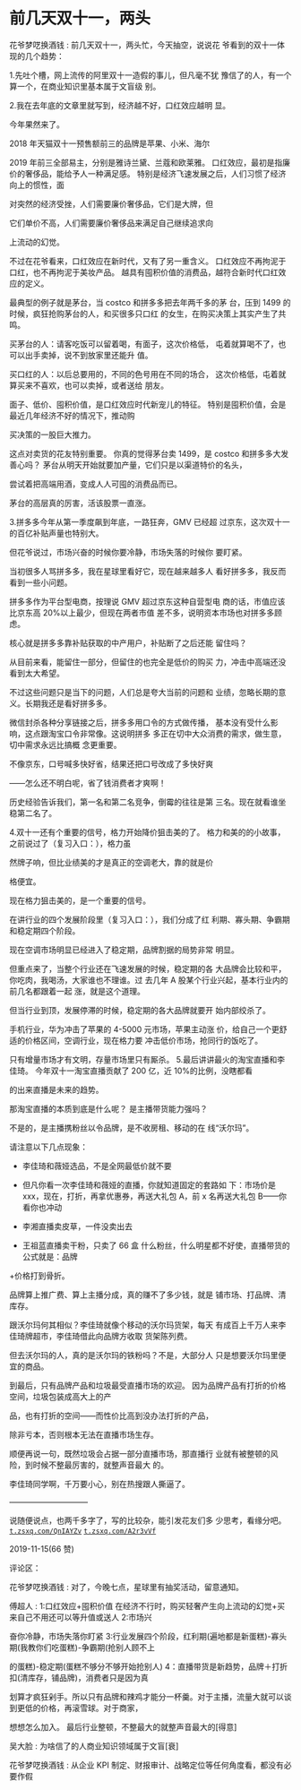 # 前几天双十一，两头

花爷梦呓换酒钱 : 前几天双十一，两头忙，今天抽空，说说花 爷看到的双十一体现的几个趋势：

1.先吐个槽，网上流传的阿里双十一造假的事儿，但凡毫不犹 豫信了的人，有一个算一个，在商业知识里基本属于文盲级 别。

2.我在去年底的文章里就写到，经济越不好，口红效应越明 显。

今年果然来了。

2018 年天猫双十一预售额前三的品牌是苹果、小米、海尔

2019 年前三全部易主，分别是雅诗兰黛、兰蔻和欧莱雅。 口红效应，最初是指廉价的奢侈品，能给予人一种满足感。 特别是经济飞速发展之后，人们习惯了经济向上的惯性，面

对突然的经济受挫，人们需要廉价奢侈品，它们是大牌，但

它们单价不高，人们需要廉价奢侈品来满足自己继续追求向

上流动的幻觉。

不过在花爷看来，口红效应在新时代，又有了另一重含义。 口红效应不再拘泥于口红，也不再拘泥于美妆产品。 越具有囤积价值的消费品，越符合新时代口红效应的定义。

最典型的例子就是茅台，当 costco 和拼多多把去年两千多的茅 台，压到 1499 的时候，疯狂抢购茅台的人，和买很多只口红 的女生，在购买决策上其实产生了共鸣。

买茅台的人：请客吃饭可以留着喝，有面子，这次价格低， 屯着就算喝不了，也可以出手卖掉，说不到放家里还能升 值。

买口红的人：以后总要用的，不同的色号用在不同的场合， 这次价格低，屯着就算买来不喜欢，也可以卖掉，或者送给 朋友。

面子、低价、囤积价值，是口红效应时代新宠儿的特征。 特别是囤积价值，会是最近几年经济不好的情况下，推动购

买决策的一股巨大推力。

这点对卖货的花友特别重要。 你真的觉得茅台卖 1499，是 costco 和拼多多大发善心吗？ 茅台从明天开始就要加产量，它们只是以渠道特价的名头，

尝试着把高端用酒，变成人人可囤的消费品而已。

茅台的高层真的厉害，活该股票一直涨。

3.拼多多今年从第一季度飙到年底，一路狂奔，GMV 已经超 过京东，这次双十一的百亿补贴声量也特别大。

但花爷说过，市场兴奋的时候你要冷静，市场失落的时候你 要盯紧。

当初很多人骂拼多多，我在星球里看好它，现在越来越多人 看好拼多多，我反而看到一些小问题。

拼多多作为平台型电商，按理说 GMV 超过京东这种自营型电 商的话，市值应该比京东高 20%以上最少，但现在两者市值 差不多，说明资本市场也对拼多多顾虑。

核心就是拼多多靠补贴获取的中产用户，补贴断了之后还能 留住吗？

从目前来看，能留住一部分，但留住的也完全是低价的购买 力，冲击中高端还没看到太大希望。

不过这些问题只是当下的问题，人们总是夸大当前的问题和 业绩，忽略长期的意义。长期我还是看好拼多多。

微信封杀各种分享链接之后，拼多多用口令的方式做传播， 基本没有受什么影响，这点跟淘宝口令非常像。这说明拼多 多正在切中大众消费的需求，做生意，切中需求永远比搞概 念更重要。

不像京东，口号喊多快好省，结果还把口号改成了多快好爽

——怎么还不明白呢，省了钱消费者才爽啊！

历史经验告诉我们，第一名和第二名竞争，倒霉的往往是第 三名。现在就看谁坐稳第二名了。

4.双十一还有个重要的信号，格力开始降价狙击美的了。 格力和美的的小故事，之前说过了（复习入口：），格力虽

然牌子响，但比业绩美的才是真正的空调老大，靠的就是价

格便宜。

现在格力狙击美的，是一个重要的信号。

在讲行业的四个发展阶段里（复习入口：），我们分成了红 利期、寡头期、争霸期和稳定期四个阶段。

现在空调市场明显已经进入了稳定期，品牌割据的局势非常 明显。

但重点来了，当整个行业还在飞速发展的时候，稳定期的各 大品牌会比较和平，你吃肉，我喝汤，大家谁也不理谁。过 去几年 A 股某个行业兴起，基本行业内的前几名都跟着一起 涨，就是这个道理。

但当行业到顶，发展停滞的时候，稳定期的各大品牌就要开 始内部绞杀了。

手机行业，华为冲击了苹果的 4-5000 元市场，苹果主动涨 价，给自己一个更舒适的价格区间，空调行业，现在格力要 冲击低价市场，抢同行的饭吃了。

只有增量市场才有文明，存量市场里只有厮杀。 5.最后讲讲最火的淘宝直播和李佳琦。 今年双十一淘宝直播贡献了 200 亿，近 10%的比例，没瞎都看

的出来直播是未来的趋势。

那淘宝直播的本质到底是什么呢？ 是主播带货能力强吗？

不是的，是主播携粉丝以令品牌，是不收房租、移动的在 线“沃尔玛”。

请注意以下几点现象：

- 李佳琦和薇娅选品，不是全网最低价就不要

- 但凡你看一次李佳琦和薇娅的直播，你就知道固定的套路如 下：市场价是 xxx，现在，打折，再拿优惠券，再送大礼包 A，前 x 名再送大礼包 B——你看你也冲动

- 李湘直播卖皮草，一件没卖出去

- 王祖蓝直播卖干粉，只卖了 66 盒 什么粉丝，什么明星都不好使，直播带货的公式就是：品牌

+价格打到骨折。

品牌算上推广费、算上主播分成，真的赚不了多少钱，就是 铺市场、打品牌、清库存。

跟沃尔玛何其相似？李佳琦就像个移动的沃尔玛货架，每天 有成百上千万人来李佳琦牌超市，李佳琦借此向品牌方收取 货架陈列费。

但去沃尔玛的人，真的是沃尔玛的铁粉吗？不是，大部分人 只是想要沃尔玛里便宜的商品。

到最后，只有品牌产品和垃圾最受直播市场的欢迎。 因为品牌产品有打折的价格空间，垃圾包装成高大上的产

品，也有打折的空间——而性价比高到没办法打折的产品，

除非亏本，否则根本无法在直播市场生存。

顺便再说一句，既然垃圾会占据一部分直播市场，那直播行 业就有被整顿的风险，到时候不整最厉害的，就整声音最大 的。

李佳琦同学啊，千万要小心，别在热搜跟人撕逼了。

——————————

说随便说点，也两千多字了，写的比较杂，能引发花友们多 少思考，看缘分吧。[`t.zsxq.com/QnIAYZv`](https://t.zsxq.com/QnIAYZv) [](https://t.zsxq.com/A2r3vVf) [`t.zsxq.com/A2r3vVf`](https://t.zsxq.com/A2r3vVf)

2019-11-15(66 赞)

评论区：

花爷梦呓换酒钱 : 对了，今晚七点，星球里有抽奖活动，留意通知。

傅超人 : 1:口红效应+囤积价值 在经济不行时，购买轻奢产生向上流动的幻觉+买来自己不用还可以等升值或送人 2:市场兴

奋你冷静，市场失落你盯紧 3:行业发展四个阶段，红利期(遍地都是新蛋糕)-寡头期(我教你们吃蛋糕)-争霸期(抢别人顾不上

的蛋糕)-稳定期(蛋糕不够分不够开始抢别人) 4：直播带货是新趋势，品牌＋打折扣(清库存，铺品牌)，消费者只是因为真

划算才疯狂剁手。所以只有品牌和辣鸡才能分一杯羹。对于主播，流量大就可以谈到更低的价格，再滚雪球。对于商家，

想想怎么加入。 最后行业整顿，不整最大的就整声音最大的[得意]

吴大脸 : 为啥信了的人商业知识领域属于文盲[衰]

花爷梦呓换酒钱 : 从企业 KPI 制定、财报审计、战略定位等任何角度看，都没有必要作假